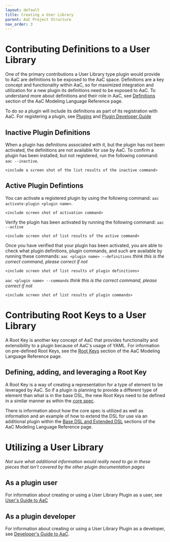 ```yaml
---
layout: default
title: Creating a User Library
parent: AaC Project Structure
nav_order: 3
---
```

# Contributing Definitions to a User Library
One of the primary contributions a User Library type plugin would provide to AaC are definitions to be exposed to the AaC space. Definitions are a key concept and functionality within AaC, so for maximized integration and utilization for a new plugin its definitions need to be exposed to AaC. To understand more about definitions and their role in AaC, see [Definitions](./aac_language/#definitions) section of the AaC Modeling Language Reference page.

To do so a plugin will include its definitions as part of its registration with AaC. For registering a plugin, see [Plugins](../../old/Plugins) and [Plugin Developer Guide](../dev_guide/plugin_dev_guide)

## Inactive Plugin Definitions
When a plugin has definitions associated with it, but the plugin has not been activated, the definitions are not available for use by AaC. To confirm a plugin has been installed, but not registered, run the following command: `aac --inactive`. 

`<include a screen shot of the list results of the inactive command>`
## Active Plugin Defintions
You can activate a registered plugin by using the following command: `aac activate-plugin <plugin name>`.

`<include screen shot of activation command>`

Verify the plugin has been activated by running the following command: `aac --active`

`<include screen shot of list results of the active command>`

Once you have verified that your plugin has been activated, you are able to check what plugin definitions, plugin commands, and such are available by running these commands: `aac <plugin name> --definitions` *think this is the correct command, please correct if not*

`<include screen shot of list results of plugin definitions>`

`aac <plugin name> --commands` *think this is the correct command, please correct if not*

`<include screen shot of list results of plugin commands>`

# Contributing Root Keys to a User Library
A Root Key is another key concept of AaC that provides functionality and extensibility to a plugin because of AaC's usage of YAML. For information on pre-defined Root Keys, see the [Root Keys](./aac_language/#root-keys) section of the AaC Modeling Language Reference page.

## Defining, adding, and leveraging a Root Key
A Root Key is a way of creating a representation for a type of element to be leveraged by AaC. So if a plugin is planning to provide a different type of element than what is in the base DSL, the new Root Keys need to be defined in a similar manner as wthin the [core spec](https://github.com/jondavid-black/AaC/blob/bbe61782720d5958e2794308d7fe397fc6398bd3/python/src/aac/spec/spec.yaml#L2-L6). 

There is information about how the core spec is utilized as well as information and an example of how to extend the DSL for use via an additional plugin within the [Base DSL and Extended DSL](./aac_language/#the-base-dsl-core-spec) sections of the AaC Modeling Language Reference page. 

# Utilizing a User Library
*Not sure what additional information would really need to go in these pieces that isn't covered by the other plugin documentation pages*
## As a plugin user
For information about creating or using a User Library Plugin as a user, see [User's Guide to AaC](./index)

## As a plugin developer
For information about creating or using a User Library Plugin as a developer, see [Developer's Guide to AaC](../dev_guide/index).